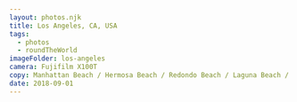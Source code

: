 ```yaml
---
layout: photos.njk
title: Los Angeles, CA, USA
tags:
  - photos
  - roundTheWorld
imageFolder: los-angeles
camera: Fujifilm X100T
copy: Manhattan Beach / Hermosa Beach / Redondo Beach / Laguna Beach / Hollywood Hills / Santa Monica
date: 2018-09-01
---
```


 
